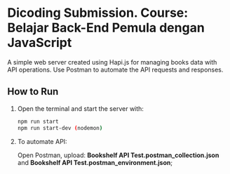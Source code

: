 # Dicoding Submission. Course: Belajar Back-End Pemula dengan JavaScript

A simple web server created using Hapi.js for managing books data with API operations. Use Postman to automate the API requests and responses.

## How to Run

1. Open the terminal and start the server with:
   ```bash
   npm run start
   npm run start-dev (nodemon)

2. To automate API: 

   Open Postman, upload: **Bookshelf API Test.postman_collection.json** and **Bookshelf API Test.postman_environment.json**;
